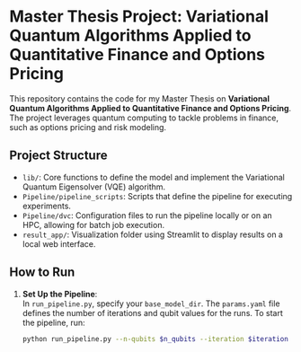 # Master Thesis Project: Variational Quantum Algorithms Applied to Quantitative Finance and Options Pricing

This repository contains the code for my Master Thesis on **Variational Quantum Algorithms Applied to Quantitative Finance and Options Pricing**. The project leverages quantum computing to tackle problems in finance, such as options pricing and risk modeling.

## Project Structure

- `lib/`: Core functions to define the model and implement the Variational Quantum Eigensolver (VQE) algorithm.
- `Pipeline/pipeline_scripts`: Scripts that define the pipeline for executing experiments.
- `Pipeline/dvc`: Configuration files to run the pipeline locally or on an HPC, allowing for batch job execution.
- `result_app/`: Visualization folder using Streamlit to display results on a local web interface.

## How to Run

1. **Set Up the Pipeline**:  
   In `run_pipeline.py`, specify your `base_model_dir`. The `params.yaml` file defines the number of iterations and qubit values for the runs. To start the pipeline, run:
   ```bash
   python run_pipeline.py --n-qubits $n_qubits --iteration $iteration --depth $depth
